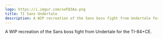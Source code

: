 ```yaml
---
logo: https://i.imgur.com/xoFQ3Aa.png
title: TI Sans Undertale
description: A WIP recreation of the Sans boss fight from Undertale for the TI-84+CE.
---
```


A WIP recreation of the Sans boss fight from Undertale for the TI-84+CE.
